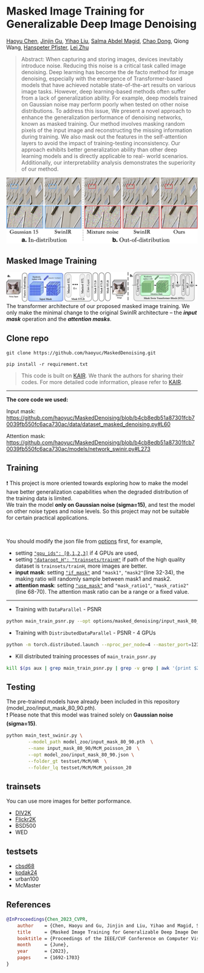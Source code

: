 # Masked Image Training for Generalizable Deep Image Denoising

[Haoyu Chen](https://haoyuchen.com/), [Jinjin Gu](https://www.jasongt.com/), [Yihao Liu](https://scholar.google.com.hk/citations?user=WRIYcNwAAAAJ&hl=zh-CN&oi=ao), [Salma Abdel Magid](https://sites.google.com/view/salma-abdelmagid/), [Chao Dong](https://scholar.google.com.hk/citations?user=OSDCB0UAAAAJ&hl=zh-CN), Qiong Wang, [Hanspeter Pfister](https://scholar.google.com.hk/citations?hl=zh-CN&user=VWX-GMAAAAAJ), [Lei Zhu](https://sites.google.com/site/indexlzhu/home?authuser=0)


> Abstract: When capturing and storing images, devices inevitably introduce noise. Reducing this noise is a critical task called image denoising. Deep learning has become the de facto method for image denoising, especially with the emergence of Transformer-based models that have achieved notable state-of-the-art results on various image tasks. However, deep learning-based methods often suffer from a lack of generalization ability. For example, deep models trained on Gaussian noise may perform poorly when tested on other noise distributions. To address this issue, We present a novel approach to enhance the generalization performance of denoising networks, known as masked training. Our method involves masking random pixels of the input image and reconstructing the missing information during training. We also mask out the features in the self-attention layers to avoid the impact of training-testing inconsistency. Our approach exhibits better generalization ability than other deep learning models and is directly applicable to real- world scenarios. Additionally, our interpretability analysis demonstrates the superiority of our method.

![teaser](./figs/teaser.jpg)


## Masked Image Training
![method](./figs/method.jpg)
The transformer architecture of our proposed masked image training. We only make the minimal change to the original SwinIR architecture – the ***input mask*** operation and the ***attention masks***.




Clone repo
----------
```
git clone https://github.com/haoyuc/MaskedDenoising.git
```
```
pip install -r requirement.txt
```


> This code is built on [KAIR](https://github.com/cszn/KAIR). We thank the authors for sharing their codes. For more detailed code information, please refer to [KAIR](https://github.com/cszn/KAIR).


----------

**The core code we used:**

Input mask: https://github.com/haoyuc/MaskedDenoising/blob/b4cb8edb51a87301fcb70039fb550fc6aca730ac/data/dataset_masked_denoising.py#L60

Attention mask:
https://github.com/haoyuc/MaskedDenoising/blob/b4cb8edb51a87301fcb70039fb550fc6aca730ac/models/network_swinir.py#L273


Training
----------
❗️ This project is more oriented towards exploring how to make the model have better generalization capabilities when the degraded distribution of the training data is limited.    
We train the model **only on Gaussian noise (sigma=15)**, and test the model on other noise types and noise levels. So this project may not be suitable for certain practical applications.


<br/>

You should modify the json file from [options](https://github.com/haoyuc/MaskedDenoising/tree/master/options) first, for example,

- setting [`"gpu_ids": [0,1,2,3]`](https://github.com/haoyuc/MaskedDenoising/blob/8e372c2352e5dd81e2cbab0031f7f2cd0fbcb9c5/options/masked_denoising/input_80_90.json#L4C12-L4C12) if 4 GPUs are used,
- setting [`"dataroot_H": "trainsets/trainH"`](https://github.com/haoyuc/MaskedDenoising/blob/8e372c2352e5dd81e2cbab0031f7f2cd0fbcb9c5/options/masked_denoising/input_80_90.json#L20C30-L20C30) if path of the high quality dataset is `trainsets/trainH`, more images are better.
- **input mask**: setting [`"if_mask"`](https://github.com/haoyuc/MaskedDenoising/blob/8e372c2352e5dd81e2cbab0031f7f2cd0fbcb9c5/options/masked_denoising/input_80_90.json#L32C7-L32C7) and `"mask1"`, `"mask2"`(line 32-34), the making ratio will randomly sample between mask1 and mask2.
- **attention mask**: setting [`"use_mask"`](https://github.com/haoyuc/MaskedDenoising/blob/8e372c2352e5dd81e2cbab0031f7f2cd0fbcb9c5/options/masked_denoising/input_80_90.json#L68) and `"mask_ratio1"`, `"mask_ratio2"` (line 68-70). The attention mask ratio can be a range or a fixed value.


---

- Training with `DataParallel` - PSNR


```bash
python main_train_psnr.py --opt options/masked_denoising/input_mask_80_90.json
```


- Training with `DistributedDataParallel` - PSNR - 4 GPUs

```bash
python -m torch.distributed.launch --nproc_per_node=4 --master_port=1234 main_train_psnr.py --opt options/masked_denoising/input_mask_80_90.json  --dist True
```


- Kill distributed training processes of `main_train_psnr.py`

```bash
kill $(ps aux | grep main_train_psnr.py | grep -v grep | awk '{print $2}')
```

Testing
----------
The pre-trained models have already been included in this repository (model_zoo/input_mask_80_90.pth).      
❗️ Please note that this model was trained solely on **Gaussian noise (sigma=15)**.

```bash
python main_test_swinir.py \
        --model_path model_zoo/input_mask_80_90.pth  \
        --name input_mask_80_90/McM_poisson_20  \
        --opt model_zoo/input_mask_80_90.json \
        --folder_gt testset/McM/HR  \
        --folder_lq testset/McM/McM_poisson_20
```


trainsets
----------
You can use more images for better porformance.    
- [DIV2K](https://data.vision.ee.ethz.ch/cvl/DIV2K/)   
- [Flickr2K](https://cv.snu.ac.kr/research/EDSR/Flickr2K.tar)   
- BSD500   
- WED   


testsets
-----------
- [cbsd68](https://github.com/cszn/FFDNet/tree/master/testsets)
- [kodak24](https://github.com/cszn/FFDNet/tree/master/testsets)
- urban100
- McMaster


References
----------
```BibTex
@InProceedings{Chen_2023_CVPR,
    author    = {Chen, Haoyu and Gu, Jinjin and Liu, Yihao and Magid, Salma Abdel and Dong, Chao and Wang, Qiong and Pfister, Hanspeter and Zhu, Lei},
    title     = {Masked Image Training for Generalizable Deep Image Denoising},
    booktitle = {Proceedings of the IEEE/CVF Conference on Computer Vision and Pattern Recognition (CVPR)},
    month     = {June},
    year      = {2023},
    pages     = {1692-1703}
}
```

